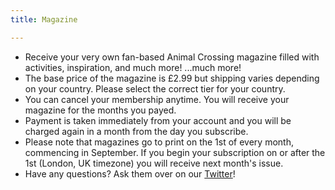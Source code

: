 ```yaml
---
title: Magazine

---
```

- Receive your very own fan-based Animal Crossing magazine filled with activities, inspiration, and much more! ...much more!
- The base price of the magazine is £2.99 but shipping varies depending on your country. Please select the correct tier for your country.
- You can cancel your membership anytime. You will receive your magazine for the months you payed.
- Payment is taken immediately from your account and you will be charged again in a month from the day you subscribe.
- Please note that magazines go to print on the 1st of every month, commencing in September. If you begin your subscription on or after the 1st (London, UK timezone) you will receive next month's issue.
- Have any questions? Ask them over on our [Twitter](https://twitter.com/crossingboard)!
